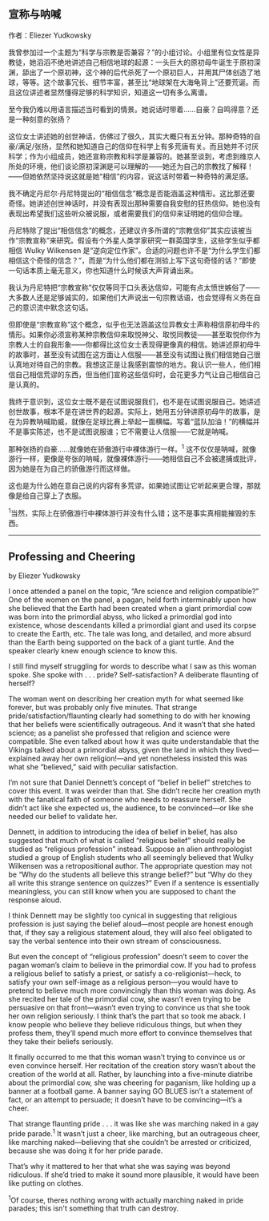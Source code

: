 ## 宣称与呐喊

作者：Eliezer Yudkowsky

我曾参加过一个主题为“科学与宗教是否兼容？”的小组讨论。小组里有位女性是异教徒，她滔滔不绝地讲述自己相信地球的起源：一头巨大的原初母牛诞生于原初深渊，舔出了一个原初神，这个神的后代杀死了一个原初巨人，并用其尸体创造了地球，等等。这个故事冗长、细节丰富，甚至比“地球架在大海龟背上”还要荒诞。而且这位讲述者显然懂得足够的科学知识，知道这一切有多么离谱。

至今我仍难以用语言描述当时看到的情景。她说话时带着……自豪？自鸣得意？还是一种刻意的张扬？

这位女士讲述她的创世神话，仿佛过了很久，其实大概只有五分钟。那种奇特的自豪/满足/张扬，显然和她知道自己的信仰在科学上有多荒唐有关。而且她并不讨厌科学；作为小组成员，她还宣称宗教和科学是兼容的。她甚至谈到，考虑到维京人所处的环境，他们谈论原初深渊是可以理解的——她还为自己的宗教找了解释！——但她依然坚持说这就是她“相信”的内容，说这话时带着一种奇特的满足感。

我不确定丹尼尔·丹尼特提出的“相信信念”概念是否能涵盖这种情形。这比那还要奇怪。她讲述创世神话时，并没有表现出那种需要自我安慰的狂热信仰。她也没有表现出希望我们这些听众被说服，或者需要我们的信仰来证明她的信仰合理。

丹尼特除了提出“相信信念”的概念，还建议许多所谓的“宗教信仰”其实应该被当作“宗教宣称”来研究。假设有个外星人类学家研究一群英国学生，这些学生似乎都相信 Wulky Wilkensen 是“逆向定位作家”。合适的问题也许不是“为什么学生们都相信这个奇怪的信念？”，而是“为什么他们都在测验上写下这句奇怪的话？”即使一句话本质上毫无意义，你也知道什么时候该大声背诵出来。

我认为丹尼特把“宗教宣称”仅仅等同于口头表达信仰，可能有点太愤世嫉俗了——大多数人还是足够诚实的，如果他们大声说出一句宗教话语，也会觉得有义务在自己的意识流中默念这句话。

但即使是“宗教宣称”这个概念，似乎也无法涵盖这位异教女士声称相信原初母牛的情形。如果你必须宣称某种宗教信仰来取悦神父、取悦同教徒——甚至取悦你作为宗教人士的自我形象——你都得比这位女士表现得更像真的相信。她讲述原初母牛的故事时，甚至没有试图在这方面让人信服——甚至没有试图让我们相信她自己很认真地对待自己的宗教。我想这正是让我感到震惊的地方。我认识一些人，他们相信自己相信荒谬的东西，但当他们宣称这些信仰时，会花更多力气让自己相信自己是认真的。

我终于意识到，这位女士既不是在试图说服我们，也不是在试图说服自己。她讲述创世故事，根本不是在讲世界的起源。实际上，她用五分钟讲原初母牛的故事，是在为异教呐喊助威，就像在足球比赛上举起一面横幅。写着“蓝队加油！”的横幅并不是事实陈述，也不是试图说服谁；它不需要让人信服——它就是呐喊。

那种张扬的自豪……就像她在骄傲游行中裸体游行一样。<sup>1</sup> 这不仅仅是呐喊，就像游行一样，更像是夸张的呐喊，就像裸体游行——她相信自己不会被逮捕或批评，因为她是在为自己的骄傲游行而这样做。

这也是为什么她在意自己说的内容有多荒谬。如果她试图让它听起来更合理，那就像是给自己穿上了衣服。

<sup>1</sup>当然，实际上在骄傲游行中裸体游行并没有什么错；这不是事实真相能摧毁的东西。

---

## Professing and Cheering

by Eliezer Yudkowsky

I once attended a panel on the topic, “Are science and religion compatible?” One of the women on the panel, a pagan, held forth interminably upon how she believed that the Earth had been created when a giant primordial cow was born into the primordial abyss, who licked a primordial god into existence, whose descendants killed a primordial giant and used its corpse to create the Earth, etc. The tale was long, and detailed, and more absurd than the Earth being supported on the back of a giant turtle. And the speaker clearly knew enough science to know this.

I still find myself struggling for words to describe what I saw as this woman spoke. She spoke with . . . pride? Self-satisfaction? A deliberate flaunting of herself?

The woman went on describing her creation myth for what seemed like forever, but was probably only five minutes. That strange pride/satisfaction/flaunting clearly had something to do with her knowing that her beliefs were scientifically outrageous. And it wasn’t that she hated science; as a panelist she professed that religion and science were compatible. She even talked about how it was quite understandable that the Vikings talked about a primordial abyss, given the land in which they lived—explained away her own religion!—and yet nonetheless insisted this was what she “believed,” said with peculiar satisfaction.

I’m not sure that Daniel Dennett’s concept of “belief in belief” stretches to cover this event. It was weirder than that. She didn’t recite her creation myth with the fanatical faith of someone who needs to reassure herself. She didn’t act like she expected us, the audience, to be convinced—or like she needed our belief to validate her.

Dennett, in addition to introducing the idea of belief in belief, has also suggested that much of what is called “religious belief” should really be studied as “religious profession” instead. Suppose an alien anthropologist studied a group of English students who all seemingly believed that Wulky Wilkensen was a retropositional author. The appropriate question may not be “Why do the students all believe this strange belief?” but “Why do they all write this strange sentence on quizzes?” Even if a sentence is essentially meaningless, you can still know when you are supposed to chant the response aloud.

I think Dennett may be slightly too cynical in suggesting that religious profession is just saying the belief aloud—most people are honest enough that, if they say a religious statement aloud, they will also feel obligated to say the verbal sentence into their own stream of consciousness.

But even the concept of “religious profession” doesn’t seem to cover the pagan woman’s claim to believe in the primordial cow. If you had to profess a religious belief to satisfy a priest, or satisfy a co-religionist—heck, to satisfy your own self-image as a religious person—you would have to pretend to believe much more convincingly than this woman was doing. As she recited her tale of the primordial cow, she wasn’t even trying to be persuasive on that front—wasn’t even trying to convince us that she took her own religion seriously. I think that’s the part that so took me aback. I know people who believe they believe ridiculous things, but when they profess them, they’ll spend much more effort to convince themselves that they take their beliefs seriously.

It finally occurred to me that this woman wasn’t trying to convince us or even convince herself. Her recitation of the creation story wasn’t about the creation of the world at all. Rather, by launching into a five-minute diatribe about the primordial cow, she was cheering for paganism, like holding up a banner at a football game. A banner saying GO BLUES isn’t a statement of fact, or an attempt to persuade; it doesn’t have to be convincing—it’s a cheer.

That strange flaunting pride . . . it was like she was marching naked in a gay pride parade.<sup>1</sup> It wasn’t just a cheer, like marching, but an outrageous cheer, like marching naked—believing that she couldn’t be arrested or criticized, because she was doing it for her pride parade.

That’s why it mattered to her that what she was saying was beyond ridiculous. If she’d tried to make it sound more plausible, it would have been like putting on clothes.

<sup>1</sup>Of course, theres nothing wrong with actually marching naked in pride parades; this isn't something that truth can destroy.